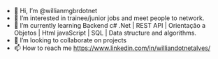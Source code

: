 - 👋 Hi, I’m @willianmgbrdotnet
- 👀 I’m interested in trainee/junior jobs and meet people to network.
- 🌱 I’m currently learning Backend c# .Net | REST API | Orientação a Objetos | Html javaScript | SQL | Data structure and algorithms.
- 💞️ I’m looking to collaborate on projects
- 📫 How to reach me https://www.linkedin.com/in/williandotnetalves/

<!---
willianmgbrdotnet/willianmgbrdotnet is a ✨ special ✨ repository because its `README.md` (this file) appears on your GitHub profile.
You can click the Preview link to take a look at your changes.
--->
